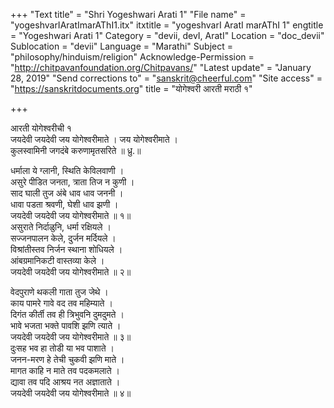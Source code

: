 +++
"Text title" = "Shri Yogeshwari Arati 1"
"File name" = "yogeshvarIAratImarAThI1.itx"
itxtitle = "yogeshvarI AratI marAThI 1"
engtitle = "Yogeshwari Arati 1"
Category = "devii, devI, AratI"
Location = "doc_devii"
Sublocation = "devii"
Language = "Marathi"
Subject = "philosophy/hinduism/religion"
Acknowledge-Permission = "http://chitpavanfoundation.org/Chitpavans/"
"Latest update" = "January 28, 2019"
"Send corrections to" = "sanskrit@cheerful.com"
"Site access" = "https://sanskritdocuments.org"
title = "योगेश्वरी आरती मराठी १"

+++
  
 आरती योगेश्वरीची १   
     जयदेवी जयदेवी जय योगेश्वरीमाते । जय योगेश्वरीमाते ।  
     कुलस्वामिनी जगदंबे करुणामृतसरिते ॥ ध्रु.॥  
  
धर्माला ये ग्लानी, स्थिति केविलवाणी ।  
असुरे पीडित जनता, त्राता तिज न कुणी ।  
साद घाली तुज अंबे धाव धाव जननी ।  
धावा पडता श्रवणी, घेशी धाव झणी ।  
जयदेवी जयदेवी जय योगेश्वरीमाते ॥ १॥    
     असुराते निर्दाळुनि, धर्मा रक्षियले ।  
     सज्जनपालन केले, दुर्जन मर्दियले ।  
     विश्रांतीस्तव निर्जन स्थाना शोधियले ।  
     आंबग्रमानिकटी वास्तव्या केले ।  
     जयदेवी जयदेवी जय योगेश्वरीमाते ॥ २॥  
  
वेदपुराणे थकली गाता तुज जेथे ।  
काय पामरे गावे वद तव महिम्याते ।  
दिगंत कीर्ती तव ही त्रिभुवनि दुमदुमते ।  
भावे भजता भक्ते पावशि झणि त्याते ।  
जयदेवी जयदेवी जय योगेश्वरीमाते ॥ ३॥    
     दुःसह भव हा तोडी या भव पाशाते ।  
     जनन-मरण हे तेची चुकवी झणि माते ।  
     मागत काहि न माते तव पदकमलाते ।  
     द्यावा तव पदि आश्रय नत अज्ञाताते ।  
     जयदेवी जयदेवी जय योगेश्वरीमाते ॥ ४॥   
  
  
  
